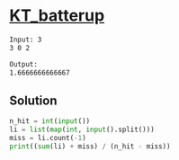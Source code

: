 # [KT_batterup](https://open.kattis.com/problems/batterup)



```txt
Input: 3
3 0 2

Output:
1.6666666666667
```

## Solution

```py
n_hit = int(input())
li = list(map(int, input().split()))
miss = li.count(-1)
print((sum(li) + miss) / (n_hit - miss))
```
